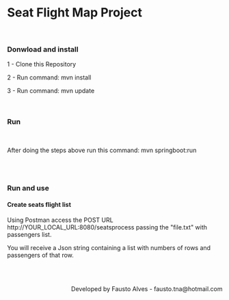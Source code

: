 <h1>Seat Flight Map Project</h1>
<br />
<h3>Donwload and install </h3>
<p>1 -  Clone this Repository <p>
<p>2 -  Run command: mvn install </p>
<p>3 -  Run command: mvn update<p>
<br />
<h3>Run </h3>
<br />
<p>After doing the steps above run this command: mvn springboot:run<p>
<br />
<br />
<h3>Run and use </h3>
<h4>Create seats flight list </h4>
<p>Using Postman access the POST URL http://YOUR_LOCAL_URL:8080/seatsprocess passing the "file.txt" with passengers list.</p>
<p> You will receive a Json string containing a list with numbers of rows and  passengers of that row. </p>
<br />
<br />
<p align="right">Developed by Fausto Alves - fausto.tna@hotmail.com </p> 

